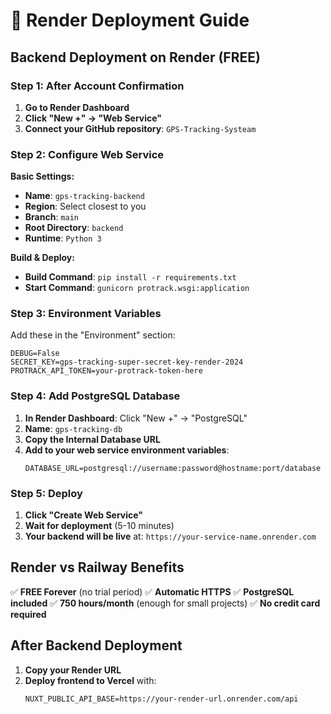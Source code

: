 # 🚀 Render Deployment Guide

## Backend Deployment on Render (FREE)

### Step 1: After Account Confirmation

1. **Go to Render Dashboard**
2. **Click "New +" → "Web Service"**
3. **Connect your GitHub repository**: `GPS-Tracking-Systeam`

### Step 2: Configure Web Service

**Basic Settings:**

- **Name**: `gps-tracking-backend`
- **Region**: Select closest to you
- **Branch**: `main`
- **Root Directory**: `backend`
- **Runtime**: `Python 3`

**Build & Deploy:**

- **Build Command**: `pip install -r requirements.txt`
- **Start Command**: `gunicorn protrack.wsgi:application`

### Step 3: Environment Variables

Add these in the "Environment" section:

```
DEBUG=False
SECRET_KEY=gps-tracking-super-secret-key-render-2024
PROTRACK_API_TOKEN=your-protrack-token-here
```

### Step 4: Add PostgreSQL Database

1. **In Render Dashboard**: Click "New +" → "PostgreSQL"
2. **Name**: `gps-tracking-db`
3. **Copy the Internal Database URL**
4. **Add to your web service environment variables**:
   ```
   DATABASE_URL=postgresql://username:password@hostname:port/database
   ```

### Step 5: Deploy

1. **Click "Create Web Service"**
2. **Wait for deployment** (5-10 minutes)
3. **Your backend will be live** at: `https://your-service-name.onrender.com`

## Render vs Railway Benefits

✅ **FREE Forever** (no trial period)
✅ **Automatic HTTPS**
✅ **PostgreSQL included**
✅ **750 hours/month** (enough for small projects)
✅ **No credit card required**

## After Backend Deployment

1. **Copy your Render URL**
2. **Deploy frontend to Vercel** with:
   ```
   NUXT_PUBLIC_API_BASE=https://your-render-url.onrender.com/api
   ```
